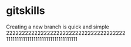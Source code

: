 # gitskills
Creating a new branch is quick and simple
22222222222222222222222222222222222222
1111111111111111111111111111111111
